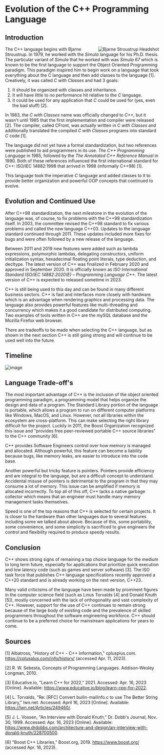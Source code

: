 # Evolution of the C++ Programming Language

## Introduction

<img align="right" src="images/stroustrup.jpg" alt="Bjarne Stroustrup Headshot"/> The C++ language begins with Bjarne Stroustrup. In 1979, he worked with the _Simula_ language for his Ph.D. thesis. The particular variant of _Simula_ that he worked with was _Simula 67_ which is known to be the first language to support the Object Oriented Programming paradigm. This paradigm inspired him to begin work on a language that took everything about the C language and then add classes to the language [1]. Creatively, it was called _C with Classes_ and had 3 goals: 

1. It should be organized with classes and inheritance.
2. It will have little to no performance hit relative to the _C_ language.
3. It could be used for any application that _C_ could be used for (yes, even the bad stuff) [2].

In 1983, the _C with Classes_ name was officially changed to _C++_, but it wasn't until 1985 that the first implementation and compiler were released [2]. The compiler, called CFront, was actually written in _C with Classes_ and additionally translated the compiled _C with Classes_ programs into standard _C_ code [1].

The language did not yet have a formal standardization, but two references were published to aid programmers in its use. _The C++ Programming Language_ in 1985, followed by the _The Annotated C++ Reference Manual_ in 1990. Both of these references influenced the first international standard for C++: ISO/IEC 14882:1998 that arrived in 1998 (informally C++98) [1].

This language took the imperative _C_ language and added classes to it to provide better organization and powerful OOP concepts that continued to evolve.

## Evolution and Continued Use

After C++98 standardization, the next milestone in the evolution of the language was, of course, to fix problems with the C++98 standardization itself. In 2003, the committee revised the C++98 standard to fix various problems and called the new language C++03. Updates to the language standard continued through 2011. These updates included more fixes for bugs and were often followed by a new release of the language. 

Between 2011 and 2019 new features were added such as lambda expressions, polymorphic lambdas, delegating constructors, uniform initialization syntax, hexadecimal floating point literals, type deduction, and decltype. The latest version of C++ was finalized in February 2020 and approved in September 2020. It is officially known as _ISO International Standard ISO/IEC 14882:2020(E) – Programming Language C++_. The latest version of C++ is expected to released sometime in 2023. 

C++ is still being used to this day and can be found in many different business sectors. C++ is fast and interfaces more closely with hardware which is an advantage when rendering graphics and processing data. The language also provides powerful features like multi-threading and concurrency which makes it a good candidate for distributed computing. Two examples of tools written in C++ are the mySQL database and the Mozilla Firefox web browser.

There are tradeoffs to be made when selecting the C++ language, but as shown in the next section C++ is still going strong and will continue to be used well into the future.          

## Timeline

![image](https://user-images.githubusercontent.com/53946628/232848877-38ef301b-d550-46c0-9ab6-79761b2e9a4f.png)

## Language Trade-off's

The most important advantage of C++ is the inclusion of the object oriented programming paradigm, a programming model that helps organize the design and data of a program. The Standard Library portion of the language is portable, which allows a program to run on different computer platforms like Windows, MacOS, and Linux. However, not all libraries within the ecosystem are cross-platform. This can make selecting the right library difficult for the project. Luckily in 2011, the Boost Organization recognized this issue and "provides free peer-reviewed portable C++ source libraries" to the C++ community [6].

C++ provides Software Engineers control over how memory is managed and allocated. Although powerful, this feature can become a liability because bugs, like memory leaks, are easier to introduce into the code base.

Another powerful but tricky feature is pointers. Pointers provide efficiency and are integral to the language, but are a difficult concept to understand. Accidental misuse of pointers is detrimental to the program in that they may consume a lot of memory. This issue can be amplified if memory is allocated incorrectly. To top all of this off, C++ lacks a native garbage collector which means that an engineer must handle many memory management tasks themselves.

Speed is one of the top reasons that C++ is selected for certain projects. It is closer to the hardware than other languages due to several features including some we talked about above. Because of this, some portability, some convenience, and some simplicity is sacrificed to give engineers the control and flexibility required to produce speedy results.

## Conclusion

C++ shows strong signs of remaining a top choice language for the medium to long term future, especially for applications that prioritize quick execution and low latency code (such as games and server software) [3]. The ISO task force that publishes C++ language specifications recently approved a C++20 standard and is already working on the next version, C++23.  

Many valid criticisms of the language have been made by prominent figures in the computer science field (such as Linus Torvalds [4] and Donald Knuth [5]), mostly concerned with the lack of orthogonality and vast complexity of C++.  However, support for the use of C++ continues to remain strong because of the large body of existing code and the prevalence of skilled programmers throughout the software engineering workforce. C++ should continue to be a preferred choice for mainstream applications for years to come.  


## Sources

[1] Albatross, "History of C++ - C++ Information," cplusplus.com. https://cplusplus.com/info/history/ (accessed Apr. 11, 2023).

[2] R. W. Sebesta, Concepts of Programming Languages. Addison-Wesley Longman, 2010.

‌[3] Educative.io, "Learn C++ for 2022," 2021. Accessed: Apr. 16, 2023 [Online]. Available: https://www.educative.io/blog/learn-cpp-for-2022.

[4] L. Torvalds, "Re: [RFC] Convert builin-mailinfo.c to use The Better String Library," lwn.net. Accessed: April 16, 2023 [Online]. Available: https://lwn.net/Articles/249460/.
‌

[5] J. L. Vossen, "An Interview with Donald Knuth," Dr. Dobb's Journal, Nov. 30, 1999. Accessed: Apr. 16, 2023 [Online]. Available: https://www.drdobbs.com/architecture-and-design/an-interview-with-donald-knuth/228700500.

[6] "Boost C++ Libraries," Boost.org, 2019. https://www.boost.org/ (accessed Apr. 16, 2023).
